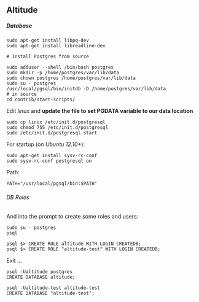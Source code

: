## Altitude

##### Database
    sudo apt-get install libpq-dev
    sudo apt-get install libreadline-dev

    # Install Postgres from source
    
    sudo adduser --shell /bin/bash postgres
    sudo mkdir -p /home/postgres/var/lib/data
    sudo chown postgres /home/postgres/var/lib/data
    sudo su - postgres
    /usr/local/pgsql/bin/initdb -D /home/postgres/var/lib/data
    # in source
    cd contrib/start-scripts/
    

Edit _linux_ and **update the file to set PGDATA variable to our data location**
    
    sudo cp linux /etc/init.d/postgresql
    sudo chmod 755 /etc/init.d/postgresql
    sudo /etc/init.d/postgresql start
    
For startup (on _Ubuntu 12.10+_):

    sudo apt-get install sysv-rc-conf
    sudo sysv-rc-conf postgresql on

Path:

    PATH="/usr/local/pgsql/bin:$PATH"

###### DB Roles

And into the prompt to create some roles and users:
    
    sudo su - postgres
    psql
    
    psql $> CREATE ROLE altitude WITH LOGIN CREATEDB;
    psql $> CREATE ROLE "altitude-test" WITH LOGIN CREATEDB;
    
Exit ...

    psql -Ualtitude postgres
    CREATE DATABASE altitude;

    psql -Ualtitude-test altitude-test
    CREATE DATABASE "altitude-test";
